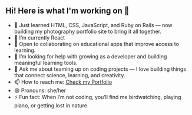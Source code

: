 ## Hi! Here is what I'm working on 👋


- 🔭 Just learned HTML, CSS, JavaScript, and Ruby on Rails — now building my photography portfolio site to bring it all together.
- 🌱 I’m currently React
- 👯 Open to collaborating on educational apps that improve access to learning.
- 🤔 I’m looking for help with growing as a developer and building meaningful learning tools.
- 💬 Ask me about teaming up on coding projects — I love building things that connect science, learning, and creativity.
- 📫 How to reach me: [Check my Portfolio](https://tanja-maria.github.io/tanja-heinz-portfolio/)
- 😄 Pronouns: she/her
- ⚡ Fun fact: When I’m not coding, you’ll find me birdwatching, playing piano, or getting lost in nature.

